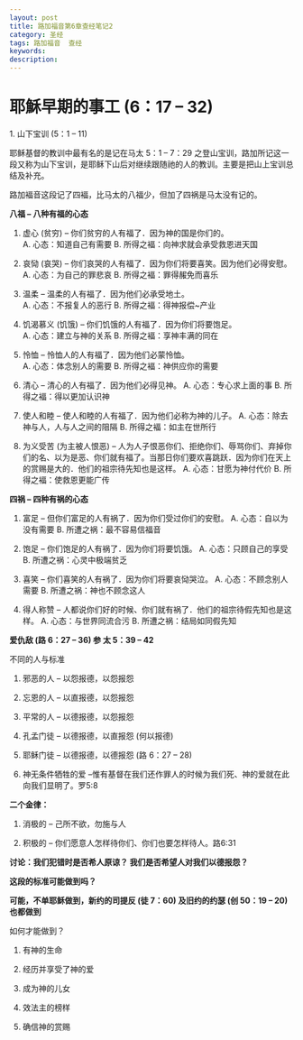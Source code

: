 ```yaml
---
layout: post
title: 路加福音第6章查经笔记2
category: 圣经
tags: 路加福音  查经
keywords: 
description: 
---
```

<h1>耶穌早期的事工 (6：17 – 32)</h1>
1. 山下宝训 (5：1 – 11)           


耶稣基督的教训中最有名的是记在马太 5：1 – 7：29 之登山宝训，路加所记这一段又称为山下宝训，是耶稣下山后对继续跟随祂的人的教训。主要是把山上宝训总结及补充。     

路加褔音这段记了四褔，比马太的八福少，但加了四祸是马太没有记的。

<strong>八福 – 八种有福的心态</strong>    

1.	虚心 (贫穷) – 你们贫穷的人有福了．因为神的国是你们的。    
    A.	心态：知道自己有需要
    B.	所得之褔：向神求就会承受救恩进天国   
    
2.	哀恸 (哀哭) – 你们哀哭的人有福了．因为你们将要喜笑。因为他们必得安慰。 
    A.	心态：为自己的罪悲哀 
    B.	所得之褔：罪得赧免而喜乐   

3.	温柔 – 温柔的人有福了．因为他们必承受地土。    
   A.	心态：不报复人的恶行 
   B.	所得之褔：得神报偿~产业   

4.	饥渴慕义 (饥饿) – 你们饥饿的人有福了．因为你们将要饱足。    
   A.	心态：建立与神的关系 
   B.	所得之褔：享神丰满的同在     

5.	怜恤 – 怜恤人的人有福了．因为他们必蒙怜恤。   
   A.	心态：体念别人的需要 
   B.	所得之褔：神供应你的需要    

6.	清心 – 清心的人有福了．因为他们必得见神。
    A.	心态：专心求上面的事 
    B.	所得之褔：得以更加认识神       

7.	使人和睦 – 使人和睦的人有福了．因为他们必称为神的儿子。
  A.	心态：除去神与人，人与人之间的阻隔 
  B.	所得之褔：如主在世所行   

8.	为义受苦 (为主被人恨恶) – 人为人子恨恶你们、拒绝你们、辱骂你们、弃掉你们的名、以为是恶、你们就有福了。当那日你们要欢喜跳跃．因为你们在天上的赏赐是大的．他们的祖宗待先知也是这样。
A.	心态：甘愿为神付代价 
B.	所得之褔：使救恩更能广传      

  <strong>四祸 – 四种有祸的心态</strong>     
  
1.	富足 – 但你们富足的人有祸了．因为你们受过你们的安慰。
   A.	心态：自以为没有需要 
B.	所遭之祸：最不容易信福音      

2.	饱足 – 你们饱足的人有祸了．因为你们将要饥饿。
A.	心态：只顾自己的享受 
B.	所遭之祸：心灵中极端贫乏      

3.	喜笑 – 你们喜笑的人有祸了．因为你们将要哀恸哭泣。
A.	心态：不顾念别人需要 
B.	所遭之祸：神也不顾念这人     

4.	得人称赞 – 人都说你们好的时候、你们就有祸了．他们的祖宗待假先知也是这样。
A.	心态：与世界同流合污 
B.	所遭之祸：结局如同假先知

<strong>爱仇敌 (路 6：27 – 36) 参 太 5：39 – 42 </strong>   

不同的人与标准     

1.	邪恶的人 – 以怨报德，以怨报怨   

2.	忘恩的人 – 以直报德，以怨报怨   

3.	平常的人 – 以德报德，以怨报怨    

4.	孔孟门徒 – 以德报德，以直报怨 (何以报德)   

5.	耶稣门徒 – 以德报德，以德报怨 (路 6：27 – 28)    
 
6.	神无条件牺牲的爱 –惟有基督在我们还作罪人的时候为我们死、神的爱就在此向我们显明了。罗5:8

<strong>二个金律：</strong>    

1.	消极的 – 己所不欲，勿施与人    

2.	积极的 – 你们愿意人怎样待你们、你们也要怎样待人。路6:31 
<strong>   
讨论：我们犯错时是否希人原谅？
	我们是否希望人对我们以德报怨？

这段的标准可能做到吗？   

可能，不单耶稣做到，新约的司提反 (徒 7：60) 及旧约的约瑟 (创 50：19 – 20)也都做到</strong>

如何才能做到？   

1.	有神的生命   
	
2.	经历并享受了神的爱   

3.	成为神的儿女   

4.	效法主的榜样    

5.	确信神的赏赐
